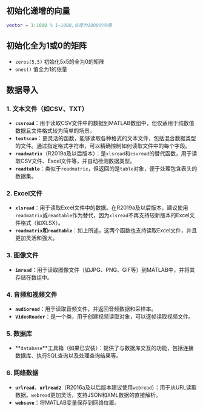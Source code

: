## 初始化递增的向量
```MATLAB
vector = 1:1000 % 1~1000,长度为1000的向量
```

## 初始化全为1或0的矩阵
- `zeros(5,5)` 初始化5x5的全为0的矩阵
- `ones()` 值全为1的张量


## 数据导入
### 1. 文本文件（如CSV、TXT）

- **`csvread`**：用于读取CSV文件中的数据到MATLAB数组中，但仅适用于纯数值数据且文件格式较为简单的场景。
- **`textscan`**：更灵活的函数，能够读取各种格式的文本文件，包括混合数据类型的文件。通过指定格式字符串，可以精确控制如何读取文件中的每个字段。
- **`readmatrix`**（R2019a及以后版本）：是`xlsread`和`csvread`的替代函数，用于读取CSV文件、Excel文件等，并自动检测数据类型。
- **`readtable`**：类似于`readmatrix`，但返回的是`table`对象，便于处理包含表头的数据集。

### 2. Excel文件

- **`xlsread`**：用于读取Excel文件中的数据。在R2019a及以后版本，建议使用`readmatrix`或`readtable`作为替代，因为`xlsread`不再支持较新版本的Excel文件格式（如XLSX）。
- **`readmatrix`**和**`readtable`**：如上所述，这两个函数也支持读取Excel文件，并且更加灵活和强大。

### 3. 图像文件

- **`imread`**：用于读取图像文件（如JPG、PNG、GIF等）到MATLAB中，并将其存储在数组中。

### 4. 音频和视频文件

- **`audioread`**：用于读取音频文件，并返回音频数据和采样率。
- **`VideoReader`**：是一个类，用于创建视频读取对象，可以逐帧读取视频文件。

### 5. 数据库

- **`database`**工具箱（如果已安装）：提供了与数据库交互的功能，包括连接数据库、执行SQL查询以及处理查询结果等。

### 6. 网络数据

- **`urlread`**、**`urlread2`**（R2016a及以后版本建议使用`webread`）：用于从URL读取数据。`webread`更加灵活，支持JSON和XML数据的直接解析。
- **`websave`**：将MATLAB变量保存到网络位置。

